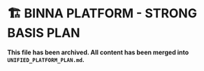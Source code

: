 # 🏗️ BINNA PLATFORM - STRONG BASIS PLAN

**This file has been archived. All content has been merged into `UNIFIED_PLATFORM_PLAN.md`.**
